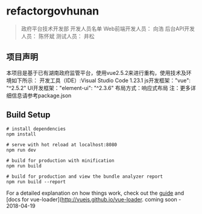 # refactorgovhunan

> 政府平台技术开发部
开发人员名单
Web前端开发人员： 向浩
后台API开发人员： 陈怀斌
测试人员：        井松

## 项目声明
本项目是基于已有湖南政府监管平台，使用vue2.5.2来进行重构，使用技术及环境如下所示：
开发工具（IDE）:Visual Studio Code 1.23.1
js开发框架："vue": "^2.5.2"
UI开发框架："element-ui": "^2.3.6"
布局方式：响应式布局
注：更多详细信息请参考package.json


## Build Setup

    # install dependencies
    npm install
    
    # serve with hot reload at localhost:8080
    npm run dev
    
    # build for production with minification
    npm run build
    
    # build for production and view the bundle analyzer report
    npm run build --report

For a detailed explanation on how things work, check out the [guide](http://vuejs-templates.github.io/webpack/) and \[docs for vue-loader\](http://vuejs.github.io/vue-loader.
coming soon - 2018-04-19